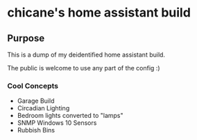 # chicane's home assistant build

## Purpose
This is a dump of my deidentified home assistant build.

The public is welcome to use any part of the config :)

### Cool Concepts
- Garage Build
- Circadian Lighting
- Bedroom lights converted to "lamps"
- SNMP Windows 10 Sensors
- Rubbish Bins
